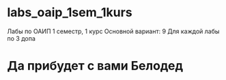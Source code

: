 # labs_oaip_1sem_1kurs
Лабы по ОАИП 1 семестр, 1 курс
Основной вариант: 9
Для каждой лабы по 3 допа
# Да прибудет с вами Белодед
